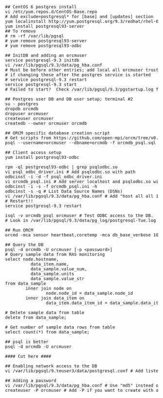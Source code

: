 <pre>
## CentOS 6 postgres install
vi /etc/yum.repos.d/CentOS-Base.repo 
# Add exclude=postgresql* for [base] and [updates] section
yum localinstall http://yum.postgresql.org/9.3/redhat/rhel-6-x86_64/pgdg-centos93-9.3-1.noarch.rpm
yum install postgresql93-server 
## To remove 
# rm -rf /var/lib/pgsql
# yum remove postgresql93-server 
# yum remove postgresql93-odbc

## InitDB and adding an orcmuser
service postgresql-9.3 initdb
vi /var/lib/pgsql/9.3/data/pg_hba.conf
# Must be before other entries; add local all orcmuser trust  
# if changing these after the postgres service is started
# service postgresql-9.3 restart 
service postgresql-9.3 start
# Failed to start?  Check /var/lib/pgsql/9.3/pgstartup.log for details.  Make sure an existing postgres process is not already running: /usr/pgsql-9.3/bin/postmaster -p 5432 ...

## Postgres user DB and DB user setup; terminal #2
su - postgres
dropdb orcmdb
dropuser orcmuser 
createuser orcmuser 
createdb --owner orcmuser orcmdb

## ORCM specific database creation script
# Get scripts from https://github.com/open-mpi/orcm/tree/v0.5.0/contrib/database
psql --username=orcmuser --dbname=orcmdb -f orcmdb_psql.sql

## Client access setup
yum install postgresql93-odbc

rpm -ql postgresql93-odbc | grep psqlodbc.so
vi psql_odbc_driver.ini # Add psqlodbc.so with path
odbcinst -i -d -f psql_odbc_driver.ini
vi orcmdb_psql.ini # Add server localhost and psqlodbc.so with path
odbcinst -i -s -f orcmdb_psql.ini -h
odbcinst -s -q # List Data Source Names (DSNs)
vi /var/lib/pgsql/9.3/data/pg_hba.conf # Add "host all all 127.0.0.1/32 trust" and "host all all ::1/128 trust" for IPv4 and IPv6
# Restart!!
service postgresql-9.3 restart

isql -v orcmdb_psql orcmuser # Test ODBC access to the DB.  Try select * from data_sample.
# Look in /var/lib/pgsql/9.3/data/pg_log/postgresql-Tue.log for access logs to the DB

## Run ORCM
orcmd -mca sensor heartbeat,coretemp -mca db_base_verbose 100 -mca db_odbc_dsn orcmdb_psql -mca db_odbc_user orcmuser:orc -mca db_odbc_table data_sample 

## Query the DB
psql -d orcmdb -U orcmuser [-p &lt;password&gt;]
# Query sample data from RAS monitoring
select node.hostname,
          data_item.name,
          data_sample.value_num,
          data_sample.units
          data_sample.value_str
from data_sample
        inner join node on
                node.node_id = data_sample.node_id
        inner join data_item on
                data_item.data_item_id = data_sample.data_item_id;

# Delete sample data from table
delete from data_sample;

# Get number of sample data rows from table
select count(*) from data_sample;

## psql is better
psql -d orcmdb -U orcmuser 

#### Cut here ####

## Enabling network access to the DB
vi /var/lib/pgsql/9.teuser3/data/postgresql.conf # Add listen_addresses = '*' 

## Adding a password
vi /var/lib/pgsql/9.3/data/pg_hba.conf # Use "md5" instead of "trust" 
createuser -P orcmuser # Add -P if you want to create with a password
</pre>